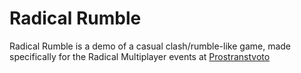 # Radical Rumble

Radical Rumble is a demo of a casual clash/rumble-like game, made specifically for the Radical Multiplayer events at [Prostranstvoto]

[Prostranstvoto]: https://prostranstvoto.bg
